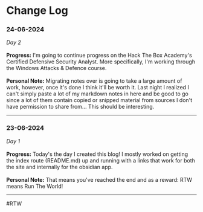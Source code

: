 # Change Log
### 24-06-2024
*Day 2*<br><br>
**Progress:** I'm going to continue progress on the Hack The Box Academy's Certified Defensive Security Analyst. More specifically, I'm working through the Windows Attacks & Defence course.<br><br>
**Personal Note:** Migrating notes over is going to take a large amount of work, however, once it's done I think it'll be worth it. Last night I realized I can't simply paste a lot of my markdown notes in here and be good to go since a lot of them contain copied or snipped material from sources I don't have permission to share from... This should be interesting.<br>
<hr>

### 23-06-2024
*Day 1*<br><br>
**Progress:** Today's the day I created this blog! I mostly worked on getting the index route (README.md) up and running with a links that work for both the site and internally for the obsidian app.<br><br>
**Personal Note:** That means you've reached the end and as a reward: RTW means Run The World! <br>
<hr>
#RTW